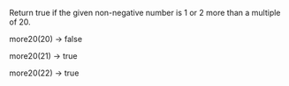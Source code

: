 Return true if the given non-negative number is 1 or 2 more than a multiple of 20.

more20(20) → false

more20(21) → true

more20(22) → true
